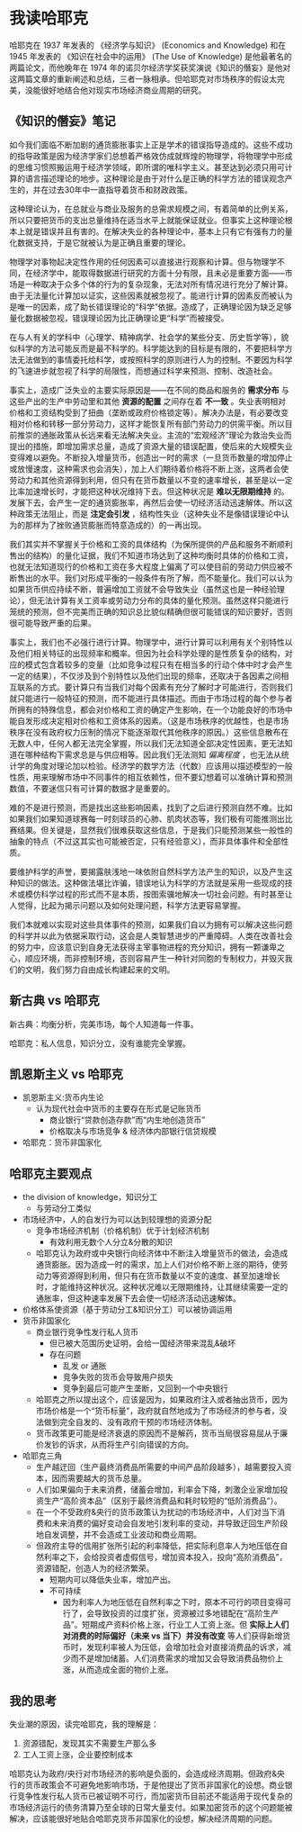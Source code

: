 # 我读哈耶克

哈耶克在 1937 年发表的 《经济学与知识》 (Economics and Knowledge) 和在 1945 年发表的 《知识在社会中的运用》 (The Use of Knowledge) 是他最著名的两篇论文，而他晚年在 1974 年的诺贝尔经济学奖获奖演说《知识的僭妄》是他对这两篇文章的重新阐述和总结，三者一脉相承。但哈耶克对市场秩序的假设太完美，没能很好地结合他对现实市场经济商业周期的研究。

## 《知识的僭妄》笔记

如今我们面临不断加剧的通货膨胀事实上正是学术的错误指导造成的。这些不成功的指导政策是因为经济学家们总想着严格效仿成就辉煌的物理学，将物理学中形成的思维习惯照搬运用于经济学领域，即所谓的唯科学主义。甚至达到必须只用可计算的语言描述理论的地步。这种理论是由于对什么是正确的科学方法的错误观念产生的，并在过去30年中一直指导着货币和财政政策。

这种理论认为，在总就业与商业及服务的总需求规模之间，有着简单的比例关系，所以只要把货币的支出总量维持在适当水平上就能保证就业。但事实上这种理论根本上就是错误并且有害的。在解决失业的各种理论中，基本上只有它有强有力的量化数据支持，于是它就被认为是正确且重要的理论。

物理学对事物起决定性作用的任何因素可以直接进行观察和计算。但与物理学不同，在经济学中，能取得数据进行研究的方面十分有限，且未必是重要方面——市场是一种取决于众多个体的行为的复杂现象，无法对所有情况进行充分了解计算。由于无法量化计算加以证实，这些因素就被忽视了。能进行计算的因素反而被认为是唯一的因素，成了助长错误理论的“科学”依据。造成了，正确理论因为缺乏足够量化数据被忽视，错误理论因为比正确理论更“科学”而被接受。

在与人有关的学科中（心理学、精神病学、社会学的某些分支、历史哲学等），貌似科学的方法可能反而是最不科学的。科学能达到的目标是有限的，不要把科学方法无法做到的事情委托给科学，或按照科学的原则进行人为的控制。不要因为科学的飞速进步就忽视了科学的局限性，而想通过科学来预测、控制、改造社会。

事实上，造成广泛失业的主要实际原因是——在不同的商品和服务的 __需求分布__ 与这些产出的生产中劳动里和其他 __资源的配置__ 之间存在着 __不一致__ 。失业表明相对价格和工资结构受到了扭曲（垄断或政府价格锁定等）。解决办法是，有必要改变相对价格和转移一部分劳动力，这样才能恢复所有部门劳动力的供需平衡。所以目前推崇的通胀政策从长远来看无法解决失业。主流的“宏观经济”理论为救治失业而提出的措施，即增加需求总量，造成了资源大量的错误配置，使后来的大规模失业变得难以避免。不断投入增量货币，创造出一时的需求（一旦货币数量的增加停止或放慢速度，这种需求也会消失），加上人们期待着价格将不断上涨，这两者会使劳动力和其他资源得到利用，但只有在货币数量以不变的速率增长，甚至是以一定比率加速增长时，才能把这种状况维持下去。但这种状况是 __难以无限期维持__ 的。发展下去，会产生一定的通货膨胀率，再然后会使一切经济活动迅速解体。所以这种政策无法阻止，而是 __注定会引发__ ，结构性失业（这种失业不是像错误理论中认为的那样为了挫败通货膨胀而特意造成的）的一再出现。

我们其实并不掌握关于价格和工资的具体结构（为保所提供的产品和服务不断顺利售出的结构）的量化证据，我们不知道市场达到了这种均衡时具体的价格和工资，也就无法知道现行的价格和工资在多大程度上偏离了可以使目前的劳动力供应被不断售出的水平。我们对形成平衡的一般条件有所了解，而不能量化。我们可以认为如果货币供应持续不断，普遍增加工资就不会导致失业（虽然这也是一种经验理论），但无法计算有关工资率或劳动力分布的具体的量化预测。虽然这样只能进行笼统的预测，但不完美而正确的知识总比貌似精确但很可能错误的知识要好，否则很可能导致严重的后果。

事实上，我们也不必强行进行计算。物理学中，进行计算可以利用有关个别特性以及他们相关特征的出现频率和概率。但因为社会科学处理的是性质复杂的结构，对应的模式包含着较多的变量（比如竞争过程只有在相当多的行动个体中时才会产生一定的结果），不仅涉及到个别特性以及他们出现的频率，还取决于各因素之间相互联系的方式。要计算只有当我们对每个因素有充分了解时才可能进行，否则我们就只能进行一般特征的预测，而不能进行具体描述。而由于市场过程的每个参与者所拥有的特殊信息，都会对价格和工资的确定产生影响，在一个功能良好的市场中能自发形成决定相对价格和工资体系的因素。（这是市场秩序的优越性，也是市场秩序在没有政府权力压制的情况下能逐渐取代其他秩序的原因。）这些信息散布在无数人中，任何人都无法完全掌握，所以我们无法知道全部决定性因素，更无法知道在哪种结构下需求总是与供应相等。因此我们无法测知 _偏离程度_ ，也无法从统计学的角度对理论加以检验。经济学的数学方法（代数）应该用以描述模型的一般性质，用来理解市场中不同事件的相互依赖性，但不要幻想着可以准确计算和预测数值，不要迷信只有可计算的数据才是重要的。

难的不是进行预测，而是找出这些影响因素，找到了之后进行预测自然不难。比如如果我们如果知道球赛每一时刻球员的心肺、肌肉状态等，我们极有可能推测出比赛结果。但关键是，显然我们很难获取这些信息，于是我们只能预测某些一般性的抽象的特点（不过这其实也可能被否定，只有经验意义），而非具体事件和全部性质。

要维护科学的声誉，要揭露肤浅地一味依附自然科学方法产生的知识，以及产生这种知识的做法。这种做法堪比诈骗，错误地认为科学的方法就是采用一些现成的技术或模仿科学过程的形式而不是本质，按图索骥地解决一切社会问题。有时甚至让人觉得，比起为揭示问题以及如何处理问题，科学方法更容易掌握。

我们本就难以实现对这些具体事件的预测，如果我们自以为拥有可以解决这些问题的科学并以此为依据采取行动，这会是人类智慧进步的严重障碍。人类在改善社会的努力中，应该意识到自身无法获得主宰事物进程的充分知识，拥有一颗谦卑之心，顺应环境，而非控制环境，否则容易产生一种针对同胞的专制权力，并毁灭我们的文明，我们努力自由成长构建起来的文明。

## 新古典 vs 哈耶克

新古典：均衡分析，完美市场，每个人知道每一件事。

哈耶克：私人信息，知识分立，没有谁能完全掌握。


## 凯恩斯主义 vs 哈耶克

+ 凯恩斯主义:货币内生论
    * 认为现代社会中货币的主要存在形式是记账货币
        - 商业银行“贷款创造存款”而“内生地创造货币”
        - 价格取决与市场竞争 & 经济体内部银行信贷规模
+ 哈耶克：货币非国家化

## 哈耶克主要观点

+ the division of knowledge，知识分工
    * 与劳动分工类似
+ 市场经济中，人的自发行为可以达到较理想的资源分配
    * 竞争市场经济机制（价格机制）优于计划经济机制
        - 有效利用无数个人分立&分散的知识
    * 哈耶克认为政府或中央银行向经济体中不断注入增量货币的做法，会造成通货膨胀。因为造成一时的需求，加上人们对价格不断上涨的期待，使劳动力等资源得到利用，但只有在货币数量以不变的速度、甚至加速增长时，才能维持这种状况。这种状况难以无限期维持，让其继续需要一定的通胀率，但这种速率发展下去会使一切经济活动迅速解体。
+ 价格体系使资源（基于劳动分工&知识分工）可以被协调运用
+ 货币非国家化
    * 商业银行竞争性发行私人货币
        - 但已被大范围历史证明，会给一国经济带来混乱&破坏
        - 存在问题
            + 乱发 or 通胀
            + 竞争失败的货币会导致用户损失
            + 竞争到最后可能产生垄断，又回到一个中央银行
    * 哈耶克之所以提出这个，应该是因为，如果政府注入或者抽出货币，因为市场价格是一个“货币标量”，政府就自然地成为了市场经济的参与者，没法做到完全自发的、没有政府干预的市场经济体制。
    * 货币政策更可能是经济衰退的原因而不是解药，货币当局很容易屈从于廉价发钞的诉求，从而将生产引向错误的方向。
+ 哈耶克三角
    * 生产越迂回（生产最终消费品所需要的中间产品阶段越多），越需要投入资本，因而需要越大的货币总量。
    * 人们如果偏向于未来消费，储蓄会增加，利率会下降，刺激企业家增加投资生产“高阶资本品”（区别于最终消费品和耗时较短的“低阶消费品”）。
    * 在一个不受政府&央行的货币政策认为扰动的市场经济中，人们对当下消费和未来消费的偏好变动会自发地引发利率的变动，并导致迂回生产阶段地自发调整，并不会造成工业波动和商业周期。
    * 但政府主导的信用扩张所引起的利率降低，把实际利息率人为地压低在自然利率之下，会给投资者虚假信号，增加资本投入，投向“高阶消费品”，资源错配，创造人为的经济繁荣。
        - 短期内可以降低失业率，增加产出。
        - 不可持续
            + 因为利率人为地压低在自然利率之下时，原本不可行的项目变得可行了，会导致投资的过度扩张，资源被过多地错配在“高阶生产品”。短期成产资料价格上涨，行业工人工资上涨。但 __实际上人们对消费的时际偏好（未来 vs 当下）并没有改变__ 等人们获得新增货币时，发现利率被人为压低，会增加社会对直接消费品的诉求，减少而不是增加储蓄。人们消费需求的增加又会导致消费品物价上涨，从而造成全面的物价上涨。

## 我的思考

失业潮的原因，读完哈耶克，我的理解是：

1. 资源错配，发现其实不需要生产那么多
2. 工人工资上涨，企业要控制成本

哈耶克认为政府/央行对市场经济的影响是负面的，会造成经济周期。但政府&央行的货币政策会不可避免地影响市场，于是他提出了货币非国家化的设想。商业银行竞争性发行私人货币已被证明不可行，而加密货币目前还不能适用于现代复杂的市场经济运行的债务清算乃至全球的日常大量支付。如果加密货币的这个问题能被解决，应该能很好地贴合哈耶克货币非国家化的设想，解决经济周期的问题。
